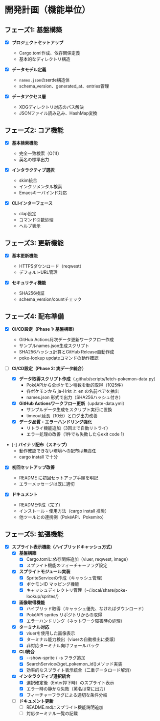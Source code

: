 # 開発計画（機能単位）

## フェーズ1: 基盤構築
- [x] **プロジェクトセットアップ**
  - Cargo.toml作成、依存関係定義
  - 基本的なディレクトリ構造

- [x] **データモデル定義**
  - `names.json`のserde構造体
  - schema_version、generated_at、entries管理

- [x] **データアクセス層**
  - XDGディレクトリ対応のパス解決
  - JSONファイル読み込み、HashMap変換

## フェーズ2: コア機能
- [x] **基本検索機能**
  - 完全一致検索（O(1)）
  - 英名の標準出力

- [x] **インタラクティブ選択**
  - skim統合
  - インクリメンタル検索
  - Emacsキーバインド対応

- [x] **CLIインターフェース**
  - clap設定
  - コマンド引数処理
  - ヘルプ表示

## フェーズ3: 更新機能
- [x] **基本更新機能**
  - HTTPSダウンロード（reqwest）
  - デフォルトURL管理

- [x] **セキュリティ機能**
  - SHA256検証
  - schema_version/countチェック

## フェーズ4: 配布準備
- [x] **CI/CD設定（Phase 1: 基盤構築）**
  - GitHub Actions月次データ更新ワークフロー作成
  - サンプルnames.json生成スクリプト
  - SHA256ハッシュ計算とGitHub Release自動作成
  - poke-lookup updateコマンドの動作確認

- [ ] **CI/CD設定（Phase 2: 実データ統合）**
  - [x] **データ取得スクリプト作成**（.github/scripts/fetch-pokemon-data.py）
    - PokéAPIから全ポケモン種数を動的取得（1025件）
    - 各ポケモンから ja-Hrkt と en の名前ペアを抽出
    - names.json 形式で出力（SHA256ハッシュ付き）
  - [x] **GitHub Actionsワークフロー更新**（update-data.yml）
    - サンプルデータ生成をスクリプト実行に置換
    - timeout延長（10分）とログ出力改善
  - [x] **データ品質・エラーハンドリング強化**
    - リトライ機能追加（3回まで自動リトライ）
    - エラー処理の改善（1件でも失敗したらexit code 1）

- [-] **バイナリ配布（スキップ）**
  - 動作確認できない環境への配布は無責任
  - cargo install で十分

- [x] **初回セットアップ改善**
  - README に初回セットアップ手順を明記
  - エラーメッセージは既に適切

- [x] **ドキュメント**
  - README作成（完了）
  - インストール・使用方法（cargo install 推奨）
  - 他ツールとの連携例（PokéAPI、Pokemiro）

## フェーズ5: 拡張機能
- [x] **スプライト表示機能（ハイブリッドキャッシュ方式）**
  - [x] **基盤構築**
    - [x] Cargo.tomlに依存関係追加（viuer, reqwest, image）
    - [x] スプライト機能のフィーチャーフラグ設定
  - [x] **スプライトモジュール実装**
    - [x] SpriteServiceの作成（キャッシュ管理）
    - [x] ポケモンID マッピング機能
    - [x] キャッシュディレクトリ管理（~/.local/share/poke-lookup/sprites/）
  - [x] **画像取得機能**
    - [x] ハイブリッド取得（キャッシュ優先、なければダウンロード）
    - [x] PokéAPI sprites リポジトリからの取得
    - [x] エラーハンドリング（ネットワーク障害時の処理）
  - [x] **ターミナル対応**
    - [x] viuerを使用した画像表示
    - [x] ターミナル能力検出（viuerの自動検出に委譲）
    - [x] 非対応ターミナル向けフォールバック
  - [x] **CLI統合**
    - [x] --show-sprite / -s フラグ追加
    - [x] SearchServiceのget_pokemon_id()メソッド実装
    - [x] 効率的なスプライト表示統合（二重データロード解消）
  - [x] **インタラクティブ選択統合**
    - [x] 選択確定後（Enter押下時）のスプライト表示
    - [x] エラー時の静かな失敗（英名は常に出力）
    - [x] フィーチャーフラグによる適切な条件分岐
  - [ ] **ドキュメント更新**
    - [ ] README.mdにスプライト機能説明追加
    - [ ] 対応ターミナル一覧の記載
